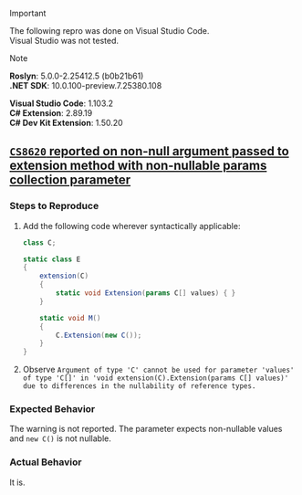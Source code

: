 > [!IMPORTANT]  
> The following repro was done on Visual Studio Code.  
> Visual Studio was not tested.  

> [!NOTE]  
> **Roslyn**: 5.0.0-2.25412.5 (b0b21b61)  
> **.NET SDK**: 10.0.100-preview.7.25380.108  
>  
> **Visual Studio Code**: 1.103.2  
> **C# Extension**: 2.89.19  
> **C# Dev Kit Extension**: 1.50.20  

## [`CS8620` reported on non-null argument passed to extension method with non-nullable params collection parameter](https://github.com/dotnet/roslyn/issues/80024)

### Steps to Reproduce

1. Add the following code wherever syntactically applicable:
    ```cs
    class C;

    static class E
    {
        extension(C)
        {
            static void Extension(params C[] values) { }
        }

        static void M()
        {
            C.Extension(new C());
        }
    }
    ```
2. Observe `Argument of type 'C' cannot be used for parameter 'values' of type 'C[]' in 'void extension(C).Extension(params C[] values)' due to differences in the nullability of reference types.`

### Expected Behavior

The warning is not reported. The parameter expects non-nullable values and `new C()` is not nullable.

### Actual Behavior

It is.
